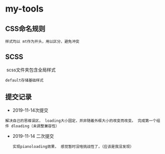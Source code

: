 # my-tools

## CSS命名规则

```
样式均以 mt作为开头，用以区分，避免冲突	
```



## SCSS

​	scss文件夹包含全局样式

```
default存储基础样式
```

## 提交记录

- 2019-11-14次提交 

```
解决自己的思维误区， loading大小固定，并非随着外框大小的改变而改变。 完成第一个组件 dloading（未调整兼容性）
```

- 2019-11-14  二次提交

  ```
  实现pianoloading效果， 感觉暂时没啥挑战性了，（应该是我没发现）
  ```

  